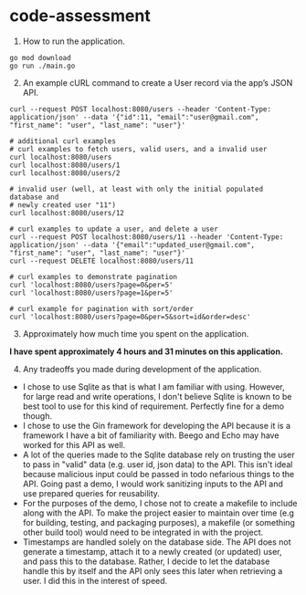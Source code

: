 # code-assessment

1. How to run the application.

```shell
go mod download
go run ./main.go
```

2. An example cURL command to create a User record via the app’s JSON API.

```shell
curl --request POST localhost:8080/users --header 'Content-Type: application/json' --data '{"id":11, "email":"user@gmail.com", "first_name": "user", "last_name": "user"}'
```

```shell
# additional curl examples
# curl examples to fetch users, valid users, and a invalid user
curl localhost:8080/users
curl localhost:8080/users/1
curl localhost:8080/users/2

# invalid user (well, at least with only the initial populated database and
# newly created user "11")
curl localhost:8080/users/12

# curl examples to update a user, and delete a user
curl --request POST localhost:8080/users/11 --header 'Content-Type: application/json' --data '{"email":"updated_user@gmail.com", "first_name": "user", "last_name": "user"}'
curl --request DELETE localhost:8080/users/11

# curl examples to demonstrate pagination
curl 'localhost:8080/users?page=0&per=5'
curl 'localhost:8080/users?page=1&per=5'

# curl example for pagination with sort/order
curl 'localhost:8080/users?page=0&per=5&sort=id&order=desc'
```

3. Approximately how much time you spent on the application.

**I have spent approximately 4 hours and 31 minutes on this application.**

4. Any tradeoffs you made during development of the application.

* I chose to use Sqlite as that is what I am familiar with using. However, for large read and write operations, I don't believe Sqlite is known to be best tool to use for this kind of requirement. Perfectly fine for a demo though.
* I chose to use the Gin framework for developing the API because it is a framework I have a bit of familiarity with. Beego and Echo may have worked for this API as well.
* A lot of the queries made to the Sqlite database rely on trusting the user to pass in "valid" data (e.g. user id, json data) to the API. This isn't ideal because malicious input could be passed in todo nefarious things to the API. Going past a demo, I would work sanitizing inputs to the API and use prepared queries for reusability.
* For the purposes of the demo, I chose not to create a makefile to include along with the API. To make the project easier to maintain over time (e.g for building, testing, and packaging purposes), a makefile (or something other build tool) would need to be integrated in with the project.
* Timestamps are handled solely on the database side. The API does not generate a timestamp, attach it to a newly created (or updated) user, and pass this to the database. Rather, I decide to let the database handle this by itself and the API only sees this later when retrieving a user. I did this in the interest of speed.
